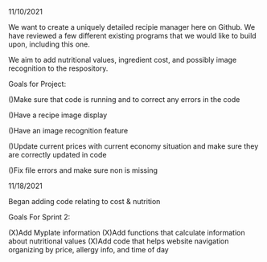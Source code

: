 11/10/2021

We want to create a uniquely detailed recipie manager here on Github. We have reviewed a few different existing programs that we would like to build upon, including this one.

We aim to add nutritional values, ingredient cost, and possibly image recognition to the respository.

Goals for Project:

()Make sure that code is running and to correct any errors in the code

()Have a recipe image display

()Have an image recognition feature

()Update current prices with current economy situation and make sure they are correctly updated in code

()Fix file errors and make sure non is missing


11/18/2021

Began adding code relating to cost & nutrition

Goals For Sprint 2:

(X)Add  Myplate information
(X)Add functions that calculate information about nutritional values
(X)Add code that helps website navigation organizing by price, allergy info, and time of day
